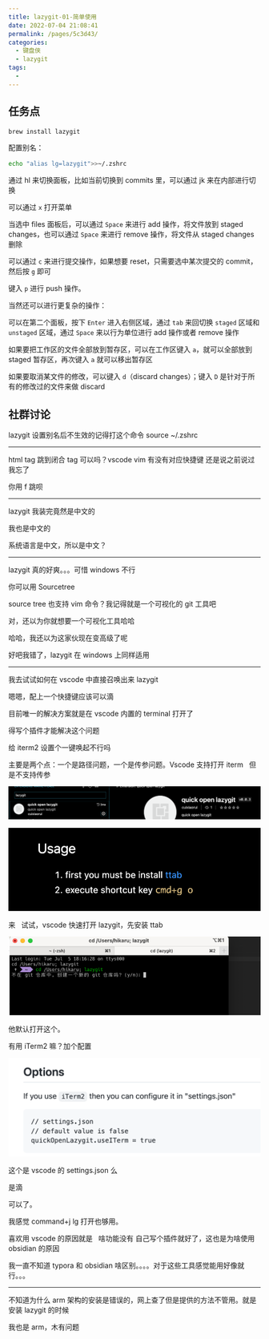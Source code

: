 ```yaml
---
title: lazygit-01-简单使用
date: 2022-07-04 21:08:41
permalink: /pages/5c3d43/
categories:
  - 键盘侠
  - lazygit
tags:
  -
---
```


## 任务点

```zsh
brew install lazygit
```

配置别名：

```zsh
echo "alias lg=lazygit">>~/.zshrc
```

通过 hl 来切换面板，比如当前切换到 commits 里，可以通过 jk 来在内部进行切换

可以通过 `x` 打开菜单

当选中 files 面板后，可以通过 `Space` 来进行 add 操作，将文件放到 staged changes，也可以通过 `Space` 来进行 remove 操作，将文件从 staged changes 删除

可以通过 `c` 来进行提交操作，如果想要 reset，只需要选中某次提交的 commit，然后按 `g` 即可

键入 `p` 进行 push 操作。

当然还可以进行更复杂的操作：

可以在第二个面板，按下 `Enter` 进入右侧区域，通过 `tab` 来回切换 `staged` 区域和 `unstaged` 区域，通过 `Space` 来以行为单位进行 add 操作或者 remove 操作

如果要把工作区的文件全部放到暂存区，可以在工作区键入 `a`，就可以全部放到 staged 暂存区，再次键入 `a` 就可以移出暂存区

如果要取消某文件的修改，可以键入 `d`（discard changes）；键入 `D` 是针对于所有的修改过的文件来做 discard

## 社群讨论

lazygit 设置别名后不生效的记得打这个命令 source ~/.zshrc

<hr />

html tag 跳到闭合 tag 可以吗？vscode vim 有没有对应快捷键 还是说之前说过我忘了

你用 f 跳呗

<hr />

lazygit 我装完竟然是中文的

我也是中文的

系统语言是中文，所以是中文？

<hr />

lazygit 真的好爽。。。可惜 windows 不行

你可以用 Sourcetree

source tree 也支持 vim 命令？我记得就是一个可视化的 git 工具吧

对，还以为你就想要一个可视化工具哈哈

哈哈，我还以为这家伙现在变高级了呢

好吧我错了，lazygit 在 windows 上同样适用

<hr />

我去试试如何在 vscode 中直接召唤出来 lazygit

嗯嗯，配上一个快捷键应该可以滴

目前唯一的解决方案就是在 vscode 内置的 terminal 打开了

得写个插件才能解决这个问题

给 iterm2 设置个一键唤起不行吗

主要是两个点：一个是路径问题，一个是传参问题。Vscode 支持打开 iterm   但是不支持传参

![](../../.vuepress/public/img/git/019.png)

![](../../.vuepress/public/img/git/020.png)

来   试试，vscode 快速打开 lazygit，先安装 ttab

![](../../.vuepress/public/img/git/021.png)

他默认打开这个。

有用 iTerm2 嘛？加个配置

![](../../.vuepress/public/img/git/022.png)

这个是 vscode 的 settings.json 么

是滴

可以了。

我感觉 command+j lg 打开也够用。

喜欢用 vscode 的原因就是   啥功能没有 自己写个插件就好了，这也是为啥使用 obsidian 的原因

我一直不知道 typora 和 obsidian 啥区别。。。。对于这些工具感觉能用好像就行。。。

<hr />

不知道为什么 arm 架构的安装是错误的，网上查了但是提供的方法不管用。就是安装 lazygit 的时候

我也是 arm，木有问题
